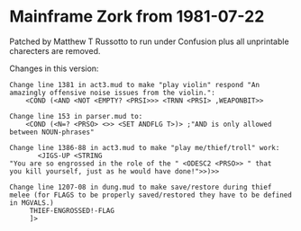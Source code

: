 # Mainframe Zork from 1981-07-22
Patched by Matthew T Russotto to run under Confusion plus all unprintable charecters are removed.

Changes in this version:
~~~~
Change line 1381 in act3.mud to make "play violin" respond "An amazingly offensive noise issues from the violin.":
	<COND (<AND <NOT <EMPTY? <PRSI>>> <TRNN <PRSI> ,WEAPONBIT>>

Change line 153 in parser.mud to:
	<COND (<N=? <PRSO> <>> <SET ANDFLG T>)> ;"AND is only allowed between NOUN-phrases"

Change line 1386-88 in act3.mud to make "play me/thief/troll" work:
	   <JIGS-UP <STRING
"You are so engrossed in the role of the " <ODESC2 <PRSO>> " that
you kill yourself, just as he would have done!">>)>>

Change line 1207-08 in dung.mud to make save/restore during thief melee (for FLAGS to be properly saved/restored they have to be defined in MGVALS.)
	 THIEF-ENGROSSED!-FLAG
	 ]>
